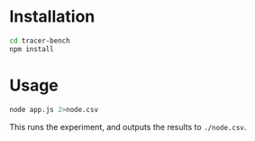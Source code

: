 # Installation
```bash
cd tracer-bench
npm install
```

# Usage
```bash
node app.js 2>node.csv
```

This runs the experiment, and outputs the results to `./node.csv`.